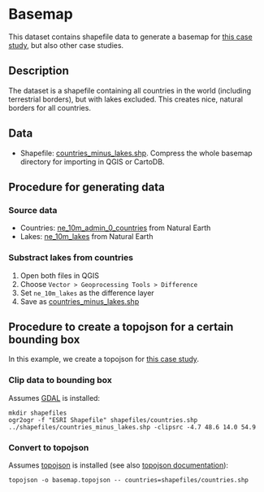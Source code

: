 # Basemap

This dataset contains shapefile data to generate a basemap for [this case study](https://github.com/enram/case-study), but also other case studies.

## Description

The dataset is a shapefile containing all countries in the world (including terrestrial borders), but with lakes excluded. This creates nice, natural borders for all countries.

## Data

* Shapefile: [countries_minus_lakes.shp](countries_minus_lakes.shp). Compress the whole basemap directory for importing in QGIS or CartoDB.

## Procedure for generating data

### Source data

* Countries: [ne_10m_admin_0_countries](http://www.naturalearthdata.com/downloads/10m-cultural-vectors/10m-admin-0-countries/) from Natural Earth
* Lakes: [ne_10m_lakes](http://www.naturalearthdata.com/downloads/10m-physical-vectors/10m-lakes/) from Natural Earth

### Substract lakes from countries

1. Open both files in QGIS
2. Choose `Vector > Geoprocessing Tools > Difference`
3. Set `ne_10m_lakes` as the difference layer
4. Save as [countries_minus_lakes.shp](countries_minus_lakes.shp)

## Procedure to create a topojson for a certain bounding box

In this example, we create a topojson for [this case study](https://github.com/enram/case-study).

### Clip data to bounding box

Assumes [GDAL](http://www.kyngchaos.com/software/frameworks) is installed:

```shell
mkdir shapefiles
ogr2ogr -f "ESRI Shapefile" shapefiles/countries.shp ../shapefiles/countries_minus_lakes.shp -clipsrc -4.7 48.6 14.0 54.9
```

### Convert to topojson

Assumes [topojson](http://bost.ocks.org/mike/map/#installing-tools) is installed (see also [topojson documentation](https://github.com/mbostock/topojson/wiki/Command-Line-Reference)):

```shell
topojson -o basemap.topojson -- countries=shapefiles/countries.shp
```
